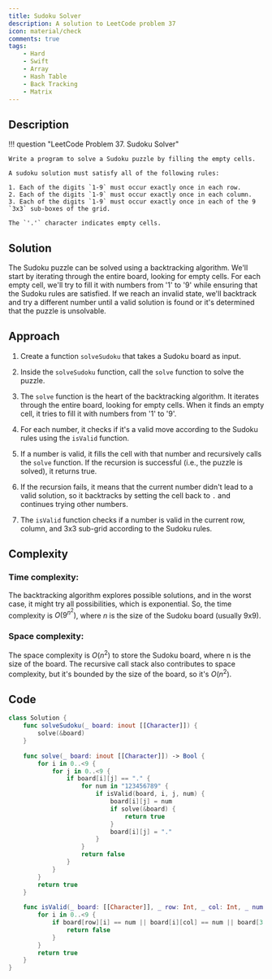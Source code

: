 ```yaml
---
title: Sudoku Solver
description: A solution to LeetCode problem 37
icon: material/check
comments: true
tags:
    - Hard
    - Swift
    - Array
    - Hash Table
    - Back Tracking
    - Matrix
---
```


## Description

!!! question "LeetCode Problem 37. Sudoku Solver"

    Write a program to solve a Sudoku puzzle by filling the empty cells.

    A sudoku solution must satisfy all of the following rules:

    1. Each of the digits `1-9` must occur exactly once in each row.
    2. Each of the digits `1-9` must occur exactly once in each column.
    3. Each of the digits `1-9` must occur exactly once in each of the 9 `3x3` sub-boxes of the grid.

    The `'.'` character indicates empty cells.

## Solution

The Sudoku puzzle can be solved using a backtracking algorithm. We'll start by iterating through the entire board, looking for empty cells. For each empty cell, we'll try to fill it with numbers from '1' to '9' while ensuring that the Sudoku rules are satisfied. If we reach an invalid state, we'll backtrack and try a different number until a valid solution is found or it's determined that the puzzle is unsolvable.

## Approach

1. Create a function `solveSudoku` that takes a Sudoku board as input.

2. Inside the `solveSudoku` function, call the `solve` function to solve the puzzle.

3. The `solve` function is the heart of the backtracking algorithm. It iterates through the entire board, looking for empty cells. When it finds an empty cell, it tries to fill it with numbers from '1' to '9'.

4. For each number, it checks if it's a valid move according to the Sudoku rules using the `isValid` function.

5. If a number is valid, it fills the cell with that number and recursively calls the `solve` function. If the recursion is successful (i.e., the puzzle is solved), it returns true.

6. If the recursion fails, it means that the current number didn't lead to a valid solution, so it backtracks by setting the cell back to `.` and continues trying other numbers.

7. The `isValid` function checks if a number is valid in the current row, column, and 3x3 sub-grid according to the Sudoku rules.

## Complexity

### Time complexity:
The backtracking algorithm explores possible solutions, and in the worst case, it might try all possibilities, which is exponential. So, the time complexity is $O(9^{n^{2}})$, where $n$ is the size of the Sudoku board (usually 9x9).

### Space complexity:
The space complexity is $O(n^{2})$ to store the Sudoku board, where n is the size of the board. The recursive call stack also contributes to space complexity, but it's bounded by the size of the board, so it's $O(n^{2})$.

## Code

```swift
class Solution {
    func solveSudoku(_ board: inout [[Character]]) {
        solve(&board)
    }
    
    func solve(_ board: inout [[Character]]) -> Bool {
        for i in 0..<9 {
            for j in 0..<9 {
                if board[i][j] == "." {
                    for num in "123456789" {
                        if isValid(board, i, j, num) {
                            board[i][j] = num
                            if solve(&board) {
                                return true
                            }
                            board[i][j] = "."
                        }
                    }
                    return false
                }
            }
        }
        return true
    }
    
    func isValid(_ board: [[Character]], _ row: Int, _ col: Int, _ num: Character) -> Bool {
        for i in 0..<9 {
            if board[row][i] == num || board[i][col] == num || board[3 * (row / 3) + i / 3][3 * (col / 3) + i % 3] == num {
                return false
            }
        }
        return true
    }
}
```